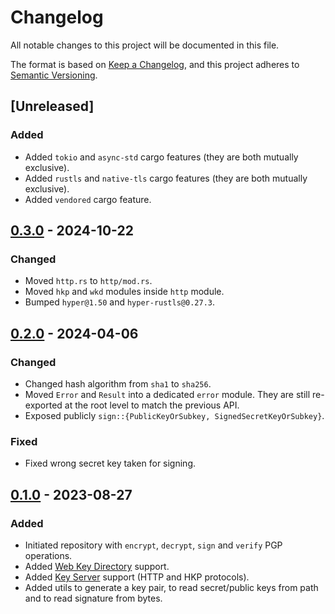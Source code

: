 # Changelog

All notable changes to this project will be documented in this file.

The format is based on [Keep a Changelog](https://keepachangelog.com/en/1.0.0/),
and this project adheres to [Semantic Versioning](https://semver.org/spec/v2.0.0.html).

## [Unreleased]

### Added

- Added `tokio` and `async-std` cargo features (they are both mutually exclusive).
- Added `rustls` and `native-tls` cargo features (they are both mutually exclusive).
- Added `vendored` cargo feature.

## [0.3.0] - 2024-10-22

### Changed

- Moved `http.rs` to `http/mod.rs`.
- Moved `hkp` and `wkd` modules inside `http` module.
- Bumped `hyper@1.50` and `hyper-rustls@0.27.3`.

## [0.2.0] - 2024-04-06

### Changed

- Changed hash algorithm from `sha1` to `sha256`.
- Moved `Error` and `Result` into a dedicated `error` module. They are still re-exported at the root level to match the previous API.
- Exposed publicly `sign::{PublicKeyOrSubkey, SignedSecretKeyOrSubkey}`.

### Fixed

- Fixed wrong secret key taken for signing.

## [0.1.0] - 2023-08-27

### Added

- Initiated repository with `encrypt`, `decrypt`, `sign` and `verify` PGP operations.
- Added [Web Key Directory](https://wiki.gnupg.org/WKD) support.
- Added [Key Server](https://en.wikipedia.org/wiki/Key_server_(cryptographic)) support (HTTP and HKP protocols).
- Added utils to generate a key pair, to read secret/public keys from path and to read signature from bytes.

[0.3.0]: https://crates.io/crates/pgp-lib/0.3.0
[0.2.0]: https://crates.io/crates/pgp-lib/0.2.0
[0.1.0]: https://crates.io/crates/pgp-lib/0.1.0
